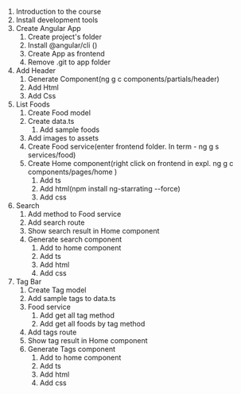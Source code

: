 1. Introduction to the course
2. Install development tools
3. Create Angular App
    1. Create project's folder
    2. Install @angular/cli ()
    3. Create App as frontend
    4. Remove .git to app folder
4. Add Header
    1. Generate Component(ng g c components/partials/header)
    2. Add Html
    3. Add Css
5. List Foods
    1. Create Food model
    2. Create data.ts
        1. Add sample foods
    3. Add images to assets
    4. Create Food service(enter frontend folder. In term - ng g s services/food)
    5. Create Home component(right click on frontend in expl. ng g c components/pages/home )
        1. Add ts
        2. Add html(npm install ng-starrating --force)
        3. Add css
6. Search
    1. Add method to Food service
    2. Add search route 
    3. Show search result in Home component
    4. Generate search component
        1. Add to home component
        2. Add ts
        3. Add html
        4. Add css
7. Tag Bar
    1. Create Tag model
    2. Add sample tags to data.ts
    3. Food service
        1. Add get all tag method
        2. Add get all foods by tag method
    4. Add tags route
    5. Show tag result in Home component
    6. Generate Tags component
        1. Add to home component
        2. Add ts
        3. Add html
        4. Add css
